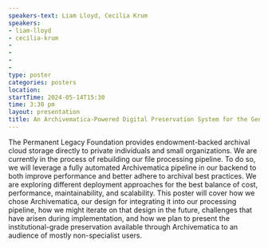 ```yaml
---
speakers-text: Liam Lloyd, Cecilia Krum
speakers:
- liam-lloyd
- cecilia-krum
-
-
-
-
type: poster
categories: posters
location:
startTime: 2024-05-14T15:30
time: 3:30 pm
layout: presentation
title: An Archivematica-Powered Digital Preservation System for the General Public
---
```

The Permanent Legacy Foundation provides endowment-backed archival cloud storage directly to private individuals and small organizations. We are currently in the process of rebuilding our file processing pipeline. To do so, we will leverage a fully automated Archivematica pipeline in our backend to both improve performance and better adhere to archival best practices. We are exploring different deployment approaches for the best balance of cost, performance, maintainability, and scalability. This poster will cover how we chose Archivematica, our design for integrating it into our processing pipeline, how we might iterate on that design in the future, challenges that have arisen during implementation, and how we plan to present the institutional-grade preservation available through Archivematica to an audience of mostly non-specialist users.
